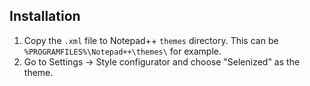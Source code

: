 Installation
------------

1. Copy the `.xml` file to Notepad++ `themes` directory. This can be `%PROGRAMFILES%\Notepad++\themes\` for example.
2. Go to Settings -> Style configurator and choose "Selenized" as the theme.
